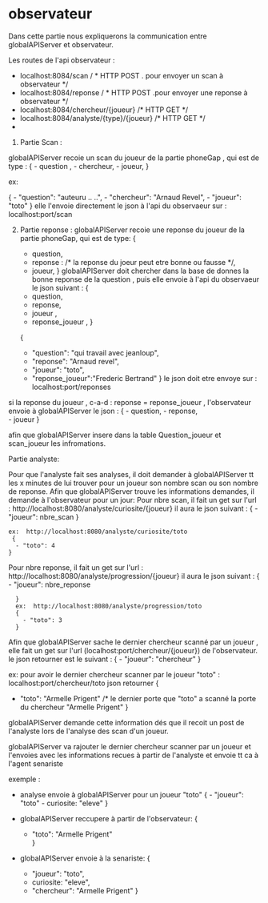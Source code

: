 # observateur


Dans cette partie nous expliquerons la communication entre globalAPIServer et observateur. 


Les routes de l'api observateur : 
  - localhost:8084/scan              / * HTTP  POST .   pour envoyer un scan à observateur */
  - localhost:8084/reponse   / *   HTTP  POST    .pour envoyer une reponse à observateur */
  - localhost:8084/chercheur/{joueur}  /*  HTTP GET  */
  - localhost:8084/analyste/{type}/{joueur} /*  HTTP GET  */ 
  - 


1. Partie Scan : 

globalAPIServer recoie un scan du joueur  de la partie phoneGap , qui est de type : 
   {
     - question ,
      - chercheur,
      - joueur,
     }

  ex:

  {
    - "question": "auteuru .. ..",
    - "chercheur": "Arnaud Revel",
    - "joueur": "toto"
  }
  elle l'envoie directement le json à l'api du observaeur sur : localhost:port/scan
    
 
 2. Partie reponse : 
  globalAPIServer recoie une reponse du joueur  de la partie phoneGap, qui est de type:
    {
      - question,
      - reponse :    /* la reponse du joeur peut etre bonne ou fausse */,
      - joueur,
        }
  globalAPIServer doit chercher dans la base de donnes la bonne reponse de la question , puis elle envoie  à l'api du observaeur  le json suivant :
    {
      - question,
      - reponse,
      - joueur ,
      - reponse_joueur ,
    }

    {
      - "question": "qui travail avec jeanloup",
      - "reponse": "Arnaud revel",
      - "joueur": "toto",
      - "reponse_joueur":"Frederic Bertrand"
    }
  le json doit etre envoye sur :  localhost:port/reponses
     
     
  si la reponse du joueur , c-a-d : reponse = reponse_joueur , l'observateur envoie à globalAPIServer  le json   :
    {
      - question,
      - reponse,     
      - joueur
    }
        
   afin que globalAPIServer insere dans la table Question_joueur et scan_joueur  les infromations.
   
   
   Partie analyste: 
   
   Pour que l'analyste fait ses analyses, il doit demander à globalAPIServer tt les x minutes  de lui trouver pour un  joueur son nombre scan ou son nombre de reponse. Afin que globalAPIServer trouve les informations demandes, il demande  à l'observateur pour un jour: 
  Pour nbre scan, il fait un get sur l'url : http://localhost:8080/analyste/curiosite/{joueur}
   il aura le json suivant :
     {
      - "joueur": nbre_scan
    }

    ex:  http://localhost:8080/analyste/curiosite/toto
     {
      - "toto": 4
    }

Pour nbre reponse, il fait un get sur l'url : http://localhost:8080/analyste/progression/{joueur}
   il aura le json suivant :
     {
      - "joueur": nbre_reponse

      }
      ex:  http://localhost:8080/analyste/progression/toto
      {
        - "toto": 3
      }
                           


Afin que globalAPIServer sache le dernier chercheur scanné par un joueur , elle fait un get sur l'url (localhost:port/chercheur/{joueur}) de l'observateur. le json retourner est le suivant :
  {
    - "joueur": "chercheur"
  }

  ex: pour avoir le dernier chercheur scanner par le joueur "toto" :  
  localhost:port/chercheur/toto
  json retourner
  {
  - "toto": "Armelle Prigent"    /* le dernier porte que "toto" a scanné  la porte du chercheur "Armelle Prigent"
   }


  globalAPIServer demande cette information dés que il recoit un post de l'analyste lors de l'analyse des scan d'un joueur.
  
  globalAPIServer va rajouter le dernier chercheur scanner par un joueur et l'envoies avec les informations recues à partir de l'analyste et envoie tt ca à l'agent senariste

  exemple :  
   - analyse envoie à  globalAPIServer pour un joueur "toto"
      {
    - "joueur": "toto"
    - curiosite: "eleve"
    }

  - globalAPIServer reccupere à partir de l'observateur: 
    {
      - "toto": "Armelle Prigent"   
   }
  
  - globalAPIServer envoie à la senariste: 
    {
    - "joueur": "toto",
    - curiosite: "eleve",
    - "chercheur": "Armelle Prigent"
    }

    





                          
                            
                                    
   
    
